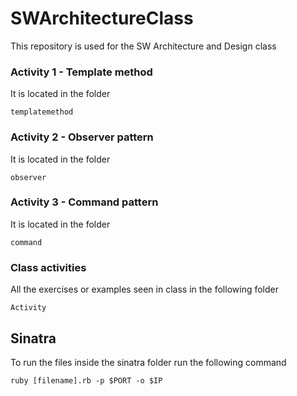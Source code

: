 # SWArchitectureClass

This repository is used for the SW Architecture and Design class

### Activity 1 - Template method

It is located in the folder

```
templatemethod
```

### Activity 2 - Observer pattern

It is located in the folder

```
observer
```

### Activity 3 - Command pattern

It is located in the folder

```
command
```

### Class activities

All the exercises or examples seen in class in the following folder

```
Activity
```

## Sinatra

To run the files inside the sinatra folder run the following command
```
ruby [filename].rb -p $PORT -o $IP
```

